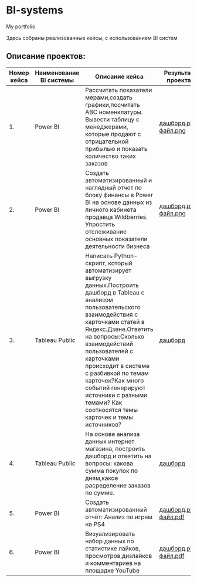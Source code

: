 # BI-systems
My portfolio

Здесь собраны реализованные кейсы, с использованием BI систем 
## Описание проектов:  
|Номер кейса| Наименование BI системы                    | Описание кейса                                           |   Результат                                          проекта  |
| ----------- | ----------------------------------------------- | -------------------------------------------------------- | ---------------------------------------------------------------------- |  
| 1. | Power BI| Рассчитать показатели мерами,создать графики,посчитать АВС номенклатуры. Вывести таблицу с менеджерами, которые продают с отрицательной прибылью и показать количество таких заказов|[дашборд.pbix](https://github.com/moseevaevgeniya/BI-systems/blob/c39ef48285e8f86609a74d5304ddfd67af8a7ca8/1.Case%20Power%20BI/%D0%9C%D0%BE%D1%81%D0%B5%D0%B5%D0%B2%D0%B0_%D0%B0%D0%BD%D0%B0%D0%BB%D0%B8%D1%82%D0%B8%D0%BA%D0%B0%20%D0%BF%D1%80%D0%BE%D0%B4%D0%B0%D0%B6-%D1%80%D0%B5%D0%B7%D1%83%D0%BB%D1%8C%D1%82%D0%B0%D1%82%20(1).pbix) [файл.png](https://github.com/moseevaevgeniya/BI-systems/blob/a4a022b58c1291846836b4507082083d4212f03b/1.Case%20Power%20BI/2023-04-06_20-13-59.png) |
| 2. | Power BI |Создать автоматизированный и наглядный отчет по блоку финансы в Power BI на основе данных из личного кабинета продавца Wildberries. Упростить отслеживание основных показатели деятельности бизнеса| [дашборд.pbix](https://drive.google.com/file/d/1qFM_NHEYcFEID8gpFJd5wTuBYoVKLVHL/view?usp=sharing)  [файл.png](https://github.com/moseevaevgeniya/BI-systems/blob/8545a553cd833713758c81b1e28d8851dcdc62fb/2.Case%20Power%20BI/2023-04-07_01-30-02.png) |
| 3. | Tableau Public | Написать Python-скрипт, который автоматизирует выгрузку данных.Построить дашборд в Tableau с анализом пользовательского взаимодействия с карточками статей в Яндекс.Дзене.Ответить на вопросы:Cколько взаимодействий пользователей с карточками происходит в системе с разбивкой по темам карточек?Как много событий генерируют источники с разными темами? Как соотносятся темы карточек и темы источников? | [дашборд](https://public.tableau.com/authoring/Level_16584398975290/Dashboard1#1)  
| 4. | Tableau Public | На основе  анализа данных интернет магазина, построить дашборд и ответить на вопросы: какова сумма покупок по дням,какое расределение заказов по сумме.  | [дашборд](https://public.tableau.com/authoring/ecommerce_16617067557750/Dashboard1#1)  
| 5. | Power BI |Создать автоматизированный отчёт: Анализ по играм на PS4| [дашборд.pbix](https://github.com/moseevaevgeniya/Training-BI-systems/blob/1f80f5ebe92b2b8899f5b908f84db10eca0c6ecf/5.Case%20Power%20BI/Games.pbix)  [файл.pdf](https://github.com/moseevaevgeniya/Training-BI-systems/blob/1c89983fbf6deb9fd8fc7b100b343d9bdfe1f007/5.Case%20Power%20BI/Game.pdf) |
| 6. | Power BI| Визуализировать набор данных по статистике лайков, просмотров,дизлайков и комментариев на площадке YouTube |[дашборд.pbix](https://github.com/moseevaevgeniya/Training-BI-systems/blob/027413a7f4644b7bc7551e56dba8be307f0cde44/6.Case%20Power%20BI/Youtube_stat_coner.pbit) [файл.pdf](https://github.com/moseevaevgeniya/Training-BI-systems/blob/db20bb00281e9b4b770e9bb3f2a83abe846dcd3b/6.Case%20Power%20BI/Youtube_stat_pdf.pdf) |
